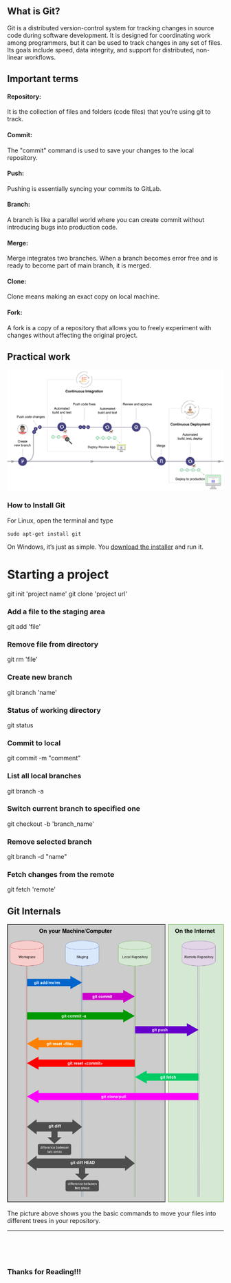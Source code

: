 ## What is Git?
Git is a distributed version-control system for tracking changes in source code during software development. It is designed for coordinating work among programmers, but it can be used to track changes in any set of files. Its goals include speed, data integrity, and support for distributed, non-linear workflows.
## Important terms

#### Repository:

It is the collection of files and folders (code files) that you’re using git to track.

#### Commit:

The "commit" command is used to save your changes to the local repository.

#### Push:

Pushing is essentially syncing your commits to GitLab.

#### Branch:

A branch is like a parallel world where you can create commit without introducing bugs into production code.

#### Merge:

Merge integrates two branches. When a branch becomes error free and is ready to become part of main branch, it is merged.

#### Clone:

Clone means making an exact copy on local machine.

#### Fork:

A fork is a copy of a repository that allows you to freely experiment with changes without affecting the original project.

## Practical work

![CICD](https://github.com/rohitm17/Git-Github/blob/main/CICD.png)
### How to Install Git

For Linux, open the terminal and type 
```
sudo apt-get install git 
```
On Windows, it’s just as simple. You [download the installer](https://git-scm.com/download/win) and run it.

# Starting a project

git init 'project name'
git clone 'project url'


### Add a file to the staging area

git add 'file'

### Remove file from directory

git rm 'file'

### Create new branch

git branch 'name'

### Status of working directory

git status

### Commit to local

git commit -m "comment"

### List all local branches

git branch -a

### Switch current branch to specified one

git checkout -b 'branch_name'

### Remove selected branch

git branch -d "name"

### Fetch changes from the remote

git fetch 'remote'

## Git Internals 


![Git](https://github.com/rohitm17/Git-Github/blob/main/Git.png)

The picture above shows you the basic commands to move your files into different
trees in your repository.
<hr>

&nbsp;

&nbsp;
### Thanks for Reading!!!

